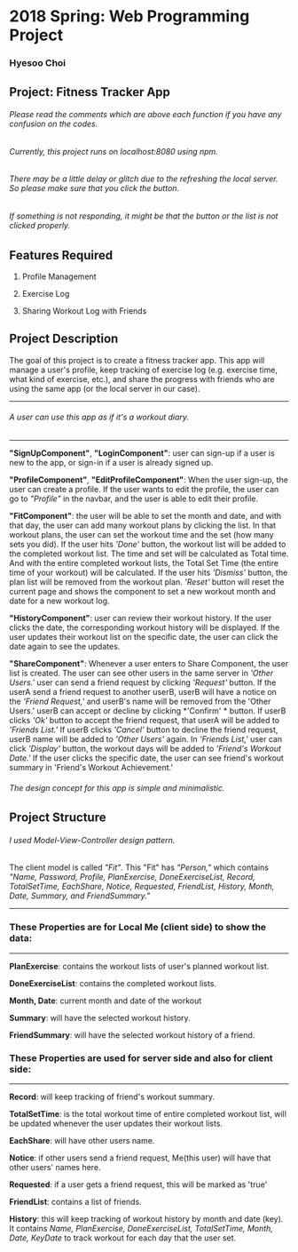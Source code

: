 # 2018 Spring: Web Programming Project
### Hyesoo Choi


## Project: Fitness Tracker App

###### Please read the comments which are above each function if you have any confusion on the codes.

###### Currently, this project runs on localhost:8080 using npm.

###### There may be a little delay or glitch due to the refreshing the local server. So please make sure that you click the button.

###### If something is not responding, it might be that the button or the list is not clicked properly. 


## Features Required

1) Profile Management

2) Exercise Log

3) Sharing Workout Log with Friends

## Project Description
 
 The goal of this project is to create a fitness tracker app. This app will manage a user's profile, keep tracking of exercise log (e.g. exercise time, what kind of exercise, etc.), and share the progress with friends who are using the same app (or the local server in our case). 
___
###### A user can use this app as if it's a workout diary. 
___

 **"SignUpComponent"**, **"LoginComponent"**: user can sign-up if a user is new to the app, or sign-in if a user is already signed up. 

**"ProfileComponent"**, **"EditProfileComponent"**: When the user sign-up, the user can create a profile. If the user wants to edit the profile, the user can go to *"Profile"* in the navbar, and the user is able to edit their profile.

**"FitComponent"**: the user will be able to set the month and date, and with that day, the user can add many workout plans by clicking the list. In that workout plans, the user can set the workout time and the set (how many sets you did). If the user hits *'Done'* button, the workout list will be added to the completed workout list. The time and set will be calculated as Total time. And with the entire completed workout lists, the Total Set Time (the entire time of your workout) will be calculated. If the user hits *'Dismiss'* button, the plan list will be removed from the workout plan.
*'Reset'* button will reset the current page and shows the component to set a new workout month and date for a new workout log. 

**"HistoryComponent"**: user can review their workout history. If the user clicks the date, the corresponding workout history will be displayed. If the user updates their workout list on the specific date, the user can click the date again to see the updates.

**"ShareComponent"**: Whenever a user enters to Share Component, the user list is created. The user can see other users in the same server in *'Other Users.'* user can send a friend request by clicking *'Request'* button. If the userA send a friend request to another userB, userB will have a notice on the *'Friend Request,'* and userB's name will be removed from the 'Other Users.' userB can accept or decline by clicking *'Confirm' * button. If userB clicks *'Ok'* button to accept the friend request, that userA will be added to *'Friends List.'* If userB clicks *'Cancel'* button to decline the friend request, userB name will be added to *'Other Users'* again. In *'Friends List,'* user can click *'Display'* button, the workout days will be added to *'Friend's Workout Date.'* If the user clicks the specific date, the user can see friend's workout summary in 'Friend's Workout Achievement.' 

###### The design concept for this app is simple and minimalistic.

## Project Structure

###### I used Model-View-Controller design pattern.

The client model is called *"Fit"*. This "Fit" has *"Person,"* which contains *"Name, Password, Profile, PlanExercise, DoneExerciseList, Record, TotalSetTime, EachShare, Notice, Requested, FriendList, History, Month, Date, Summary, and FriendSummary."*
___



### These Properties are for Local Me (client side) to show the data:
***

**PlanExercise**: contains the workout lists of user's planned workout list. 

**DoneExerciseList**: contains the completed workout lists.

**Month, Date**: current month and date of the workout

**Summary**: will have the selected workout history.

**FriendSummary**: will have the selected workout history of a friend.


### These Properties are used for server side and also for client side:
___


**Record**: will keep tracking of friend's workout summary.

**TotalSetTime**: is the total workout time of entire completed workout list, will be updated whenever the user updates their workout lists.

**EachShare**: will have other users name. 

**Notice**: if other users send a friend request, Me(this user) will have that other users' names here.

**Requested**: if a user gets a friend request, this will be marked as 'true'

**FriendList**: contains a list of friends.

**History**: this will keep tracking of workout history by month and date (key). It contains *Name, PlanExercise, DoneExerciseList, TotalSetTime, Month, Date, KeyDate* to track workout for each day that the user set.



